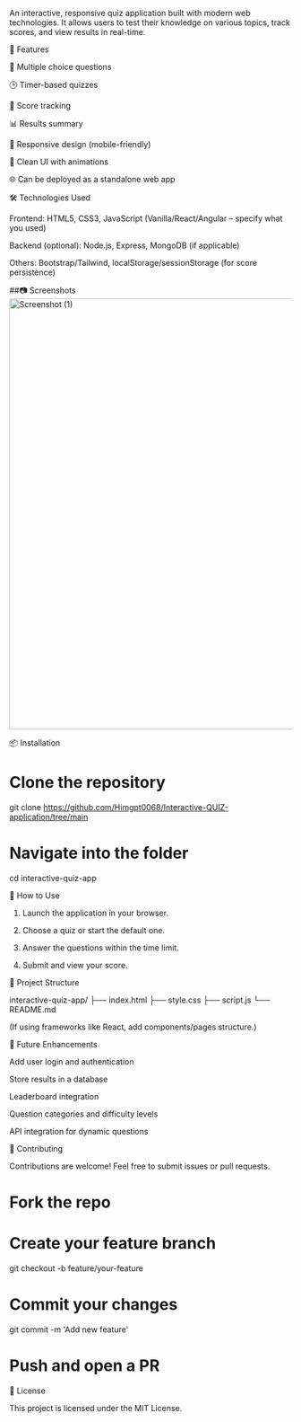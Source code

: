 An interactive, responsive quiz application built with modern web technologies. It allows users to test their knowledge on various topics, track scores, and view results in real-time.

🧠 Features

📝 Multiple choice questions

🕒 Timer-based quizzes

🎯 Score tracking

📊 Results summary

📱 Responsive design (mobile-friendly)

🎨 Clean UI with animations

🌐 Can be deployed as a standalone web app


🛠️ Technologies Used

Frontend: HTML5, CSS3, JavaScript (Vanilla/React/Angular – specify what you used)

Backend (optional): Node.js, Express, MongoDB (if applicable)

Others: Bootstrap/Tailwind, localStorage/sessionStorage (for score persistence)


 ##📷 Screenshots
<img width="1366" height="768" alt="Screenshot (1)" src="https://github.com/user-attachments/assets/22b90c50-09b1-4d5f-b049-2e3474654027" />



📦 Installation

# Clone the repository
git clone https://github.com/Himgpt0068/Interactive-QUIZ-application/tree/main

# Navigate into the folder
cd interactive-quiz-app


🧪 How to Use

1. Launch the application in your browser.


2. Choose a quiz or start the default one.


3. Answer the questions within the time limit.


4. Submit and view your score.



🧩 Project Structure

interactive-quiz-app/
├── index.html
├── style.css
├── script.js
└── README.md

(If using frameworks like React, add components/pages structure.)

🎯 Future Enhancements

Add user login and authentication

Store results in a database

Leaderboard integration

Question categories and difficulty levels

API integration for dynamic questions


🤝 Contributing

Contributions are welcome! Feel free to submit issues or pull requests.

# Fork the repo
# Create your feature branch
git checkout -b feature/your-feature

# Commit your changes
git commit -m 'Add new feature'

# Push and open a PR

📄 License

This project is licensed under the MIT License.
